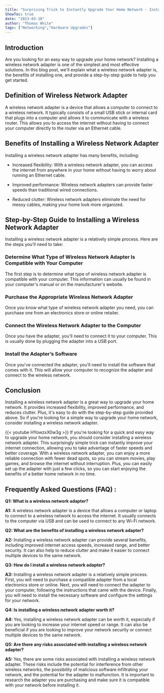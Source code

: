 ```yaml
---
title: "Surprising Trick to Instantly Upgrade Your Home Network - Installing a Wireless Network Adapter!"
ShowToc: true 
date: "2023-03-18"
author: "Thomas White" 
tags: ["Networking","Hardware Upgrades"]
---
```

## Introduction

Are you looking for an easy way to upgrade your home network? Installing a wireless network adapter is one of the simplest and most effective solutions. In this blog post, we'll explain what a wireless network adapter is, the benefits of installing one, and provide a step-by-step guide to help you get started.

## Definition of Wireless Network Adapter

A wireless network adapter is a device that allows a computer to connect to a wireless network. It typically consists of a small USB stick or internal card that plugs into a computer and allows it to communicate with a wireless router. This allows you to access the internet without having to connect your computer directly to the router via an Ethernet cable.

## Benefits of Installing a Wireless Network Adapter

Installing a wireless network adapter has many benefits, including: 

- Increased flexibility: With a wireless network adapter, you can access the internet from anywhere in your home without having to worry about running an Ethernet cable.

- Improved performance: Wireless network adapters can provide faster speeds than traditional wired connections.

- Reduced clutter: Wireless network adapters eliminate the need for messy cables, making your home look more organized.

## Step-by-Step Guide to Installing a Wireless Network Adapter

Installing a wireless network adapter is a relatively simple process. Here are the steps you'll need to take:

### Determine What Type of Wireless Network Adapter Is Compatible with Your Computer

The first step is to determine what type of wireless network adapter is compatible with your computer. This information can usually be found in your computer's manual or on the manufacturer's website.

### Purchase the Appropriate Wireless Network Adapter

Once you know what type of wireless network adapter you need, you can purchase one from an electronics store or online retailer.

### Connect the Wireless Network Adapter to the Computer

Once you have the adapter, you'll need to connect it to your computer. This is usually done by plugging the adapter into a USB port.

### Install the Adapter’s Software

Once you've connected the adapter, you'll need to install the software that comes with it. This will allow your computer to recognize the adapter and connect to the wireless network.

## Conclusion

Installing a wireless network adapter is a great way to upgrade your home network. It provides increased flexibility, improved performance, and reduces clutter. Plus, it's easy to do with the step-by-step guide provided above. So if you're looking for a simple way to upgrade your home network, consider installing a wireless network adapter.

{{< youtube HYowzxX0w3g >}} 
If you're looking for a quick and easy way to upgrade your home network, you should consider installing a wireless network adapter. This surprisingly simple trick can instantly improve your internet connection, allowing you to take advantage of faster speeds and better coverage. With a wireless network adapter, you can enjoy a more reliable connection with fewer dead spots, so you can stream movies, play games, and browse the internet without interruption. Plus, you can easily set up the adapter with just a few clicks, so you can start enjoying the benefits of a better home network in no time.

## Frequently Asked Questions (FAQ) :
**Q1: What is a wireless network adapter?**

**A1:** A wireless network adapter is a device that allows a computer or laptop to connect to a wireless network to access the internet. It usually connects to the computer via USB and can be used to connect to any Wi-Fi network.

**Q2: What are the benefits of installing a wireless network adapter?**

**A2:** Installing a wireless network adapter can provide several benefits, including improved internet access speeds, increased range, and better security. It can also help to reduce clutter and make it easier to connect multiple devices to the same network. 

**Q3: How do I install a wireless network adapter?**

**A3:** Installing a wireless network adapter is a relatively simple process. First, you will need to purchase a compatible adapter from a local electronics store or online. Next, you will need to connect the adapter to your computer, following the instructions that came with the device. Finally, you will need to install the necessary software and configure the settings for your network. 

**Q4: Is installing a wireless network adapter worth it?**

**A4:** Yes, installing a wireless network adapter can be worth it, especially if you are looking to increase your internet speed or range. It can also be beneficial if you are looking to improve your network security or connect multiple devices to the same network. 

**Q5: Are there any risks associated with installing a wireless network adapter?**

**A5:** Yes, there are some risks associated with installing a wireless network adapter. These risks include the potential for interference from other wireless networks, the possibility of malicious software infiltrating your network, and the potential for the adapter to malfunction. It is important to research the adapter you are purchasing and make sure it is compatible with your network before installing it.





